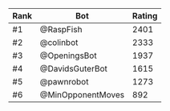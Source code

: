 Rank|Bot|Rating
---|---|---
#1|@RaspFish|2401
#2|@colinbot|2333
#3|@OpeningsBot|1937
#4|@DavidsGuterBot|1615
#5|@pawnrobot|1273
#6|@MinOpponentMoves|892
